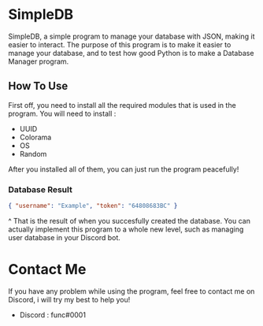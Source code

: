 # SimpleDB
SimpleDB, a simple program to manage your database with JSON, making it easier to interact.
The purpose of this program is to make it easier to manage your database, and to test how good Python is to make a Database Manager program.

## How To Use
First off, you need to install all the required modules that is used in the program.
You will need to install : 
- UUID
- Colorama
- OS
- Random 

After you installed all of them, you can just run the program peacefully!
### Database Result
```json
{ "username": "Example", "token": "64808683BC" }
```
^ That is the result of when you succesfully created the database. You can actually implement this program to a whole new level, such as managing user database in your Discord bot.
# Contact Me
If you have any problem while using the program, feel free to contact me on Discord, i will try my best to help you!
- Discord : func#0001
